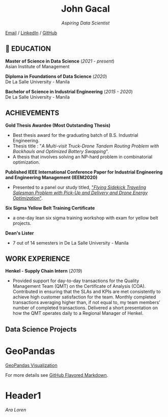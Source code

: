 <h1 align='center'> John Gacal </h1>

<p align='center'><i>Aspiring Data Scientist</i></p>



  
[Email](mailto:johnfrancisgacal@gmail.com) / [LinkedIn](https://www.linkedin.com/in/john-francis-gacal/) / [GitHub](https://github.com/johngacal98)




## 🏫 EDUCATION

**Master of Science in Data Science** (_2021 - present_)<br>
Asian Institute of Management 

**Diploma in Foundations of Data Science** (_2020_)<br>
De La Salle University - Manila 

**Bachelor of Science in Industrial Engineering** (_2015 - 2020_)<br>
De La Salle University - Manila 


## ACHIEVEMENTS
**Gold Thesis Awardee (Most Outstanding Thesis)**
 - Best thesis award for the graduating batch of B.S. Industrial Engineering.
 - Thesis title : "_A Multi-visit Truck-Drone Tandem Routing Problem with Backhauls and Optimized Battery Swapping_".
 - A thesis that involves solving an NP-hard problem in combinatorial optimization.

**Published IEEE International Conference Paper for Industrial Engineering and Engineering Management (IEEM2020)** 
- Presented to a panel our study titled, ["_Flying Sidekick Traveling Salesman Problem with Pick-Up and Delivery and Drone Energy Optimization_"](https://ieeexplore.ieee.org/document/9309960).

**Six Sigma Yellow Belt Training Certificate** 
- a one-day lean six sigma training workshop with exam for yellow belt projects. 

**Dean's Lister**
 - 7 out of 14 semesters in De La Salle University - Manila

## WORK EXPERIENCE
**Henkel - Supply Chain Intern** (_2019_)
 - Provided support for day-to-day transactions for the Quality Management Team (QMT) on the Certificate of Analysis (COA). Contributed in ensuring that the SLAs and KPIs are met consistently to achieve high customer satisfaction for the team. Monthly completed transactions averaging higher than, if not equal to, my team members’ number of completed transactions. Delivered a short presentation on how the QMT operates daily to a Regional Manager of Henkel.

## Data Science Projects

# GeoPandas 
[GeoPandas Visualization](https://github.com/johngacal98/Digital-CV/blob/gh-pages/Assignment_2_-_Geopandas_and_Basic_Visualization_Gacal.ipynb)


For more details see [GitHub Flavored Markdown](https://guides.github.com/features/mastering-markdown/).


# Header1

_Ara Loren_
